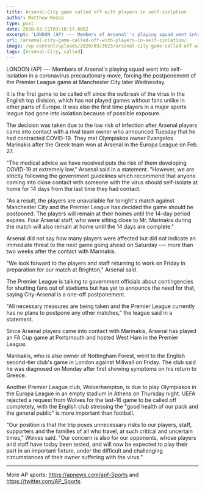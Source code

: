 ```yaml
---
title: Arsenal-City game called off with players in self-isolation
author: Matthew Rozsa
type: post
date: 2020-03-11T03:18:17.000Z
excerpt: 'LONDON (AP) --- Members of Arsenal''s playing squad went into self-isolation in a coronavirus precautionary move, forcing the postponement of the Premier League game at Manchester City later Wednesday.It is the first game to be called off since the outbreak of the virus in the English top division, which has not played games without fans&hellip;'
url: /arsenal-city-game-called-off-with-players-in-self-isolation/
image: /wp-content/uploads/2020/03/3623/arsenal-city-game-called-off-with-players-in-self-isolation.jpg
tags: [Arsenal-City, called]
---
```


LONDON (AP) --- Members of Arsenal's playing squad went into self-isolation in a coronavirus precautionary move, forcing the postponement of the Premier League game at Manchester City later Wednesday.

It is the first game to be called off since the outbreak of the virus in the English top division, which has not played games without fans unlike in other parts of Europe. It was also the first time players in a major sports league had gone into isolation because of possible exposure.

The decision was taken due to the low risk of infection after Arsenal players came into contact with a rival team owner who announced Tuesday that he had contracted COVID-19. They met Olympiakos owner Evangelos Marinakis after the Greek team won at Arsenal in the Europa League on Feb. 27.

"The medical advice we have received puts the risk of them developing COVID-19 at extremely low," Arsenal said in a statement. "However, we are strictly following the government guidelines which recommend that anyone coming into close contact with someone with the virus should self-isolate at home for 14 days from the last time they had contact.

"As a result, the players are unavailable for tonight's match against Manchester City and the Premier League has decided the game should be postponed. The players will remain at their homes until the 14-day period expires. Four Arsenal staff, who were sitting close to Mr. Marinakis during the match will also remain at home until the 14 days are complete."

Arsenal did not say how many players were affected but did not indicate an immediate threat to the next game going ahead on Saturday --- more than two weeks after the contact with Marinakis.

"We look forward to the players and staff returning to work on Friday in preparation for our match at Brighton," Arsenal said.

The Premier League is talking to government officials about contingencies for shutting fans out of stadiums but has yet to announce the need for that, saying City-Arsenal is a one-off postponement.

"All necessary measures are being taken and the Premier League currently has no plans to postpone any other matches," the league said in a statement.

Since Arsenal players came into contact with Marinakis, Arsenal has played an FA Cup game at Portsmouth and hosted West Ham in the Premier League.

Marinakis, who is also owner of Nottingham Forest, went to the English second-tier club's game in London against Millwall on Friday. The club said he was diagnosed on Monday after first showing symptoms on his return to Greece.

Another Premier League club, Wolverhampton, is due to play Olympiakos in the Europa League in an empty stadium in Athens on Thursday night. UEFA rejected a request from Wolves for the last-16 game to be called off completely, with the English club stressing the "good health of our pack and the general public" is more important than football.

"Our position is that the trip poses unnecessary risks to our players, staff, supporters and the families of all who travel, at such critical and uncertain times," Wolves said. "Our concern is also for our opponents, whose players and staff have today been tested, and will now be expected to play their part in an important fixture, under the difficult and challenging circumstances of their owner suffering with the virus."

* * *

More AP sports: <https://apnews.com/apf-Sports> and <https://twitter.com/AP_Sports>
